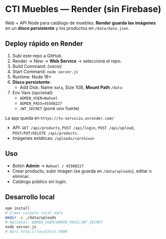 # CTI Muebles — Render (sin Firebase)

Web + API Node para catálogo de muebles. **Render guarda las imágenes** en un **disco persistente** y los productos en `/data/data.json`.

## Deploy rápido en Render
1. Subí este repo a GitHub.
2. Render → New → **Web Service** → seleccioná el repo.
3. Build Command: *(vacío)*
4. Start Command: `node server.js`
5. Runtime: Node 18+
6. **Disco persistente**:
   - Add Disk: Name `data`, Size 1GB, **Mount Path** `/data`
7. Env Vars (opcional):
   - `ADMIN_USER=Nahuel`
   - `ADMIN_PASS=45508227`
   - `JWT_SECRET` (poné uno fuerte)

La app queda en `https://tu-servicio.onrender.com/`  
- API: `GET /api/products`, `POST /api/login`, `POST /api/upload`, `POST/PUT/DELETE /api/products`.
- Imágenes estáticas: `/uploads/<archivo>`

## Uso
- Botón **Admin** → `Nahuel / 45508227`
- Crear producto, subir imagen (se guarda en `/data/uploads`), editar o eliminar.
- Catálogo público sin login.

## Desarrollo local
```bash
npm install
# Crear carpeta local data
mkdir -p ./data/uploads
# Opcional: ADMIN_USER/ADMIN_PASS/JWT_SECRET
node server.js
# Abrí http://localhost:3000
```
